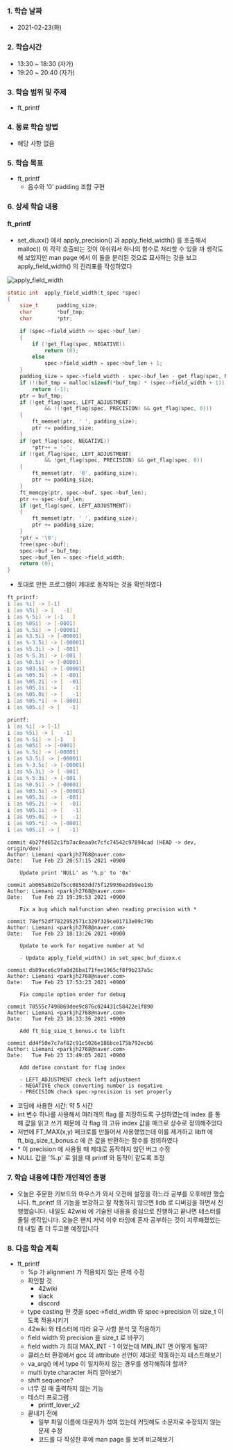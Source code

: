 ### 1. 학습 날짜

- 2021-02-23(화)

### 2. 학습시간

- 13:30 ~ 18:30 (자가)
- 19:20 ~ 20:40 (자가)

### 3. 학습 범위 및 주제

- ft\_printf

### 4. 동료 학습 방법

- 해당 사항 없음

### 5. 학습 목표

- ft\_printf
  - 음수와 '0' padding 조합 구현

### 6. 상세 학습 내용

#### ft\_printf

- set\_diuxx() 에서 apply\_precision() 과 apply\_field\_width() 를 호출해서 malloc() 이 각각 호출되는 것이 아쉬워서 하나의 함수로 처리할 수 있을 까 생각도 해 보았지만 man page 에서 이 둘을 분리된 것으로 묘사하는 것을 보고 apply\_field\_width() 의 진리표를 작성하였다

![apply\_field\_width](https://i.imgur.com/kPmuukW.png)

```c
static int  apply_field_width(t_spec *spec)
{
    size_t      padding_size;
    char        *buf_tmp;
    char        *ptr;

    if (spec->field_width <= spec->buf_len)
    {
        if (!get_flag(spec, NEGATIVE))
            return (0);
        else
            spec->field_width = spec->buf_len + 1;
    }
    padding_size = spec->field_width - spec->buf_len - get_flag(spec, NEGATIVE);
    if (!(buf_tmp = malloc(sizeof(*buf_tmp) * (spec->field_width + 1))))
        return (-1);
    ptr = buf_tmp;
    if (!get_flag(spec, LEFT_ADJUSTMENT)
            && !(!get_flag(spec, PRECISION) && get_flag(spec, 0)))
    {
        ft_memset(ptr, ' ', padding_size);
        ptr += padding_size;
    }
    if (get_flag(spec, NEGATIVE))
        *ptr++ = '-';
    if (!get_flag(spec, LEFT_ADJUSTMENT)
            && !get_flag(spec, PRECISION) && get_flag(spec, 0))
    {
        ft_memset(ptr, '0', padding_size);
        ptr += padding_size;
    }
    ft_memcpy(ptr, spec->buf, spec->buf_len);
    ptr += spec->buf_len;
    if (get_flag(spec, LEFT_ADJUSTMENT))
    {
        ft_memset(ptr, ' ', padding_size);
        ptr += padding_size;
    }
    *ptr = '\0';
    free(spec->buf);
    spec->buf = buf_tmp;
    spec->buf_len = spec->field_width;
    return (0);
}
```

- 토대로 만든 프로그램이 제대로 동작하는 것을 확인하였다

```zsh
ft_printf:
i [as %i] -> [-1]
i [as %5i] -> [   -1]
i [as %-5i] -> [-1   ]
i [as %05i] -> [-0001]
i [as %.5i] -> [-00001]
i [as %3.5i] -> [-00001]
i [as %-3.5i] -> [-00001]
i [as %5.3i] -> [ -001]
i [as %-5.3i] -> [-001 ]
i [as %0.5i] -> [-00001]
i [as %03.5i] -> [-00001]
i [as %05.3i] -> [ -001]
i [as %05.2i] -> [  -01]
i [as %05.1i] -> [   -1]
i [as %05.0i] -> [   -1]
i [as %05.*i] -> [-0001]
i [as %05.i] -> [   -1]

printf:
i [as %i] -> [-1]
i [as %5i] -> [   -1]
i [as %-5i] -> [-1   ]
i [as %05i] -> [-0001]
i [as %.5i] -> [-00001]
i [as %3.5i] -> [-00001]
i [as %-3.5i] -> [-00001]
i [as %5.3i] -> [ -001]
i [as %-5.3i] -> [-001 ]
i [as %0.5i] -> [-00001]
i [as %03.5i] -> [-00001]
i [as %05.3i] -> [ -001]
i [as %05.2i] -> [  -01]
i [as %05.1i] -> [   -1]
i [as %05.0i] -> [   -1]
i [as %05.*i] -> [-0001]
i [as %05.i] -> [   -1]
```

```git
commit 4b27fd652c1fb7ac8eaa9c7cfc74542c97894cad (HEAD -> dev, origin/dev)
Author: Liemani <parkjh2768@naver.com>
Date:   Tue Feb 23 20:57:15 2021 +0900

    Update print 'NULL' as '%.p' to '0x'

commit ab065a8d2ef5cc08563dd75f129936e2db9ee13b
Author: Liemani <parkjh2768@naver.com>
Date:   Tue Feb 23 19:39:53 2021 +0900

    Fix a bug which malfunction when reading precision with *

commit 78ef52df7822952571c329f329ce01713e09c79b
Author: Liemani <parkjh2768@naver.com>
Date:   Tue Feb 23 18:13:26 2021 +0900

    Update to work for negative number at %d
    
    - Update apply_field_width() in set_spec_buf_diuxx.c

commit db89ace6c9fa0d26ba171fee1965cf8f9b237a5c
Author: Liemani <parkjh2768@naver.com>
Date:   Tue Feb 23 17:53:23 2021 +0900

    Fix compile option order for debug

commit 70555c7498869dee9c876c024431c58422e1f890
Author: Liemani <parkjh2768@naver.com>
Date:   Tue Feb 23 16:33:36 2021 +0900

    Add ft_big_size_t_bonus.c to libft

commit dd4f50e7c7af82c91c5026e186bce175b792ecb6
Author: Liemani <parkjh2768@naver.com>
Date:   Tue Feb 23 13:49:05 2021 +0900

    Add define constant for flag index
    
    - LEFT_ADJUSTMENT check left adjustment
    - NEGATIVE check converting number is negative
    - PRECISION check spec->precision is set properly
```

- 코딩에 사용한 시간: 약 5 시간
- int 변수 하나를 사용해서 여러개의 flag 를 저장하도록 구성하였는데 index 를 통해 값을 읽고 쓰기 때문에 각 flag 의 고유 index 값을 매크로 상수로 정의해주었다
- 저번에 FT\_MAX(x,y) 매크로를 만들어서 사용했었는데 이를 제거하고 libft 에 ft\_big\_size\_t\_bonus.c 에 큰 값을 반환하는 함수를 정의하였다
- \* 이 precision 에 사용될 때 제대로 동작하지 않던 버그 수정
- NULL 값을 '%.p' 로 읽을 때 printf 와 동작이 같도록 조정

### 7. 학습 내용에 대한 개인적인 총평

- 오늘은 주문한 키보드와 마우스가 와서 오전에 설정을 하느라 공부를 오후에만 했습니다. ft\_printf 의 기능을 보강하고 잘 작동하지 않으면 lldb 로 디버깅을 하면서 진행했습니다. 내일도 42wiki 에 기술된 내용을 중심으로 진행하고 끝나면 테스터를 돌릴 생각입니다. 오늘은 왠지 저녁 이후 타임에 혼자 공부하는 것이 지루해졌었는데 내일 좀 더 두고볼 예정입니다

### 8. 다음 학습 계획

- ft\_printf
  - %p 가 alignment 가 적용되지 않는 문제 수정
  - 확인할 것
    - 42wiki
    - slack
    - discord
  - type casting 한 것을 spec-\>field\_width 와 spec-\>precision 이 size\_t 이도록 적용시키기
  - 42wiki 와 테스터에 따라 요구 사항 분석 및 적용하기 
  - field width 와 precision 을 size\_t 로 바꾸기
  - field width 가 최대 MAX\_INT - 1 이었는데 MIN\_INT 면 어떻게 될까?
  - 클러스터 환경에서 gcc 의 attribute 선언이 제대로 작동하는지 테스트해보기
  - va\_arg() 에서 type 이 일치하지 않는 경우를 생각해줘야 할까?
  - multi byte character 처리 알아보기
  - shift sequence?
  - 너무 길 때 출력하지 않는 기능
  - 테스터 프로그램
    - printf\_lover\_v2
  - 끝내기 전에
    - 일부 파일 이름에 대문자가 섞여 있는데 커밋해도 소문자로 수정되지 않는 문제 수정
    - 코드를 다 작성한 후에 man page 를 보며 비교해보기
